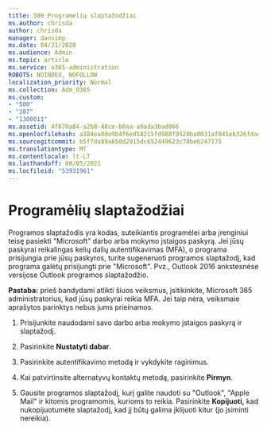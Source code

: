 ```yaml
---
title: 500 Programėlių slaptažodžiai
ms.author: chrisda
author: chrisda
manager: dansimp
ms.date: 04/21/2020
ms.audience: Admin
ms.topic: article
ms.service: o365-administration
ROBOTS: NOINDEX, NOFOLLOW
localization_priority: Normal
ms.collection: Adm_O365
ms.custom:
- "500"
- "387"
- "1300011"
ms.assetid: 4f670a84-a2b8-48ce-b0aa-a9ada3bad066
ms.openlocfilehash: a384ea0de9b4f6ed58215fd988f9520ba0031af041eb326fda467b80d28406ee
ms.sourcegitcommit: b5f7da89a650d2915dc652449623c78be6247175
ms.translationtype: MT
ms.contentlocale: lt-LT
ms.lasthandoff: 08/05/2021
ms.locfileid: "53931961"
---
```

# <a name="app-passwords"></a>Programėlių slaptažodžiai

Programos slaptažodis yra kodas, suteikiantis programėlei arba įrenginiui teisę pasiekti "Microsoft" darbo arba mokymo įstaigos paskyrą. Jei jūsų paskyrai reikalingas kelių dalių autentifikavimas (MFA), o programa prisijungia prie jūsų paskyros, turite sugeneruoti programos slaptažodį, kad programa galėtų prisijungti prie "Microsoft". Pvz., Outlook 2016 ankstesnėse versijose Outlook programos slaptažodžio.

 **Pastaba:** prieš bandydami atlikti šiuos veiksmus, įsitikinkite, Microsoft 365 administratorius, kad jūsų paskyrai reikia MFA. Jei taip nėra, veiksmaie aprašytos parinktys nebus jums prieinamos.

1. Prisijunkite naudodami savo darbo arba mokymo įstaigos paskyrą ir slaptažodį.

2. Pasirinkite **Nustatyti dabar**.

3. Pasirinkite autentifikavimo metodą ir vykdykite raginimus.

4. Kai patvirtinsite alternatyvų kontaktų metodą, pasirinkite **Pirmyn**.

5. Gausite programos slaptažodį, kurį galite naudoti su "Outlook", "Apple Mail" ir kitomis programomis, kurioms to reikia. Pasirinkite **Kopijuoti,** kad nukopijuotumėte slaptažodį, kad jį būtų galima įklijuoti kitur (jo įsiminti nereikia).
